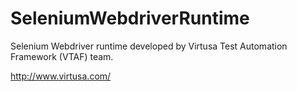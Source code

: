 SeleniumWebdriverRuntime
========================

Selenium Webdriver runtime developed by Virtusa Test Automation Framework (VTAF) team.

http://www.virtusa.com/
